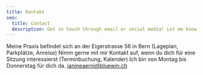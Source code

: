 ```yaml
---
title: Kontakt
seo:
  title: Contact
  description: Get in touch through email or social media! Let me know how I can help.
---
```



Meine Praxis befindet sich an der Eigerstrasse 56 in Bern
(Lageplan, Parkplätze, Anreise)
Nimm gerne mit mir Kontakt auf, wenn du dich für eine Sitzung
interessierst (Terminbuchung, Kalender)
Ich bin von Montag bis Donnerstag für dich da.
janineaerni@bluewin.ch
